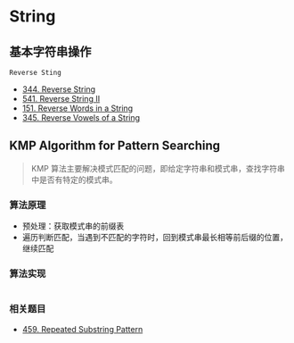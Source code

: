 # String

## 基本字符串操作
`Reverse Sting`
- [344. Reverse String](https://leetcode.com/problems/reverse-string/)
- [541. Reverse String II](https://leetcode.com/problems/reverse-string-ii/)
- [151. Reverse Words in a String](https://leetcode.com/problems/reverse-words-in-a-string)
- [345. Reverse Vowels of a String](https://leetcode.com/problems/reverse-vowels-of-a-string/)

## KMP Algorithm for Pattern Searching
> KMP 算法主要解决模式匹配的问题，即给定字符串和模式串，查找字符串中是否有特定的模式串。

### 算法原理
- 预处理：获取模式串的前缀表
- 遍历判断匹配，当遇到不匹配的字符时，回到模式串最长相等前后缀的位置，继续匹配

### 算法实现
```javascipt
```

### 相关题目
- [459. Repeated Substring Pattern](https://leetcode.com/problems/repeated-substring-pattern/)
